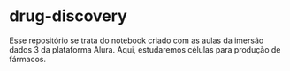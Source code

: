 # drug-discovery

Esse repositório se trata do notebook criado com as aulas da imersão dados 3 da plataforma Alura.
Aqui, estudaremos células para produção de fármacos.
